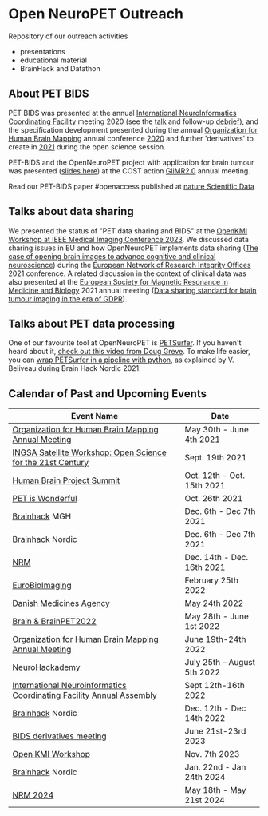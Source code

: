 # Open NeuroPET Outreach

Repository of our outreach activities
- presentations
- educational material
- BrainHack and Datathon

## About PET BIDS

PET BIDS was presented at the annual [International NeuroInformatics Coordinating Facility](https://www.incf.org/about-incf) meeting 2020 (see the [talk](https://drive.google.com/file/d/1dl_crraH6LQ-LyrrWOPEg2Cx5M7fpdMR/view?usp=sharing) and follow-up [debrief](https://www.youtube.com/watch?v=S-S0bCYimq0)), and the specification development presented during the annual [Organization for Human Brain Mapping](https://www.humanbrainmapping.org/) annual conference [2020](https://www.youtube.com/watch?v=PaTeKKxKzrw) and further 'derivatives' to create in [2021](https://www.youtube.com/watch?v=2ThzGy40Iig) during the open science session.

PET-BIDS and the OpenNeuroPET project with application for brain tumour was presented ([slides here](https://doi.org/10.6084/m9.figshare.16652794.v1)) at the COST action [GliMR2.0](https://glimr.eu/) annual meeting.  

Read our PET-BIDS paper #openaccess published at [nature Scientific Data](https://www.nature.com/sdata/)

## Talks about data sharing

We presented the status of "PET data sharing and BIDS" at the [OpenKMI Workshop at IEEE Medical Imaging Conference 2023](https://www.openkmi.org/workshop/openkmi_mic2023).
We discussed data sharing issues in EU and how OpenNeuroPET implements data sharing ([The case of opening brain images to advance cognitive and clinical neuroscience](https://doi.org/10.6084/m9.figshare.16652761.v1)) during the [European Network of Research Integrity Offices](http://www.enrio.eu/) 2021 conference. A related discussion in the context of clinical data was also presented at the [European Society for Magnetic Resonance in Medicine and Biology](https://www.esmrmb.org/congress/esmrmb-2021/) 2021 annual meeting ([Data sharing standard for brain tumour imaging in the era of GDPR](https://doi.org/10.6084/m9.figshare.16676521.v1)).

## Talks about PET data processing

One of our favourite tool at OpenNeuroPET is [PETSurfer](https://surfer.nmr.mgh.harvard.edu/fswiki/PetSurfer). If you haven't heard about it, [check out this video from Doug Greve](https://youtu.be/1-sgAct6_NY?t=1583). To make life easier, you can [wrap PETSurfer in a pipeline with python](https://youtu.be/m3pFVS13U3g), as explained by V. Beliveau during Brain Hack Nordic 2021.

## Calendar of Past and Upcoming Events

| Event Name | Date |
| ---------- | -------- |
| [Organization for Human Brain Mapping Annual Meeting](https://www.humanbrainmapping.org/)  | May 30th - June 4th 2021 |
| [INGSA Satellite Workshop: Open Science for the 21st Century](https://www.ingsa.org/ingsa2021/ingsa2021-unesco/) | Sept. 19th 2021 |
| [Human Brain Project Summit](https://www.humanbrainproject.eu/en/) | Oct. 12th - Oct. 15th 2021 |
| [PET is Wonderful](https://petiswonderful.org/) | Oct. 26th 2021 |
| [Brainhack](https://brainhack.org/) MGH | Dec. 6th - Dec 7th 2021 |
| [Brainhack](https://brainhack.org/) Nordic | Dec. 6th - Dec 7th 2021 |
| [NRM](https://www.nrm2021.org/) | Dec. 14th - Dec. 16th 2021 |
| [EuroBioImaging](https://www.eurobioimaging.eu/) | February 25th 2022 |
| [Danish Medicines Agency](https://laegemiddelstyrelsen.dk/en/) | May 24th 2022 |
| [Brain & BrainPET2022](https://brain2022.scot/) | May 28th - June 1st 2022 |
| [Organization for Human Brain Mapping Annual Meeting](https://www.humanbrainmapping.org/) | June 19th-24th 2022 |
| [NeuroHackademy](https://github.com/neurohackademy/nh2022-curriculum/tree/main/ganz-petbids) |  July 25th – August 5th 2022 |
| [International Neuroinformatics Coordinating Facility Annual Assembly](https://www.incf.org/blog/welcome-incf-assembly-2022) | Sept 12th-16th 2022 |
| [Brainhack](https://brainhack.org/) Nordic | Dec. 12th - Dec 14th 2022 |
| [BIDS derivatives meeting]([https://bids.neuroimaging.io/](https://github.com/openneuropet/outreach/tree/main/BIDS_derivatives2023)) | June 21st-23rd 2023 |
| [Open KMI Workshop](https://www.openkmi.org/workshop/openkmi_mic2023) | Nov. 7th 2023 |
| [Brainhack](https://brainhack.org/) Nordic | Jan. 22nd - Jan 24th 2024 |
| [NRM 2024](https://www.mcgill.ca/nrm2024/) | May 18th - May 21st 2024 |
